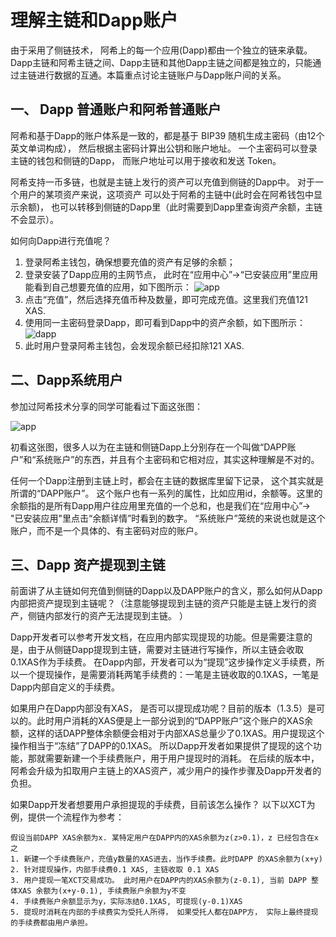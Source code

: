 # 理解主链和Dapp账户

由于采用了侧链技术， 阿希上的每一个应用(Dapp)都由一个独立的链来承载。 Dapp主链和阿希主链之间、Dapp主链和其他Dapp主链之间都是独立的，只能通过主链进行数据的互通。本篇重点讨论主链账户与Dapp账户间的关系。

## 一、 Dapp 普通账户和阿希普通账户

阿希和基于Dapp的账户体系是一致的，都是基于 BIP39 随机生成主密码（由12个英文单词构成）， 然后根据主密码计算出公钥和账户地址。 一个主密码可以登录主链的钱包和侧链的Dapp， 而账户地址可以用于接收和发送 Token。 

阿希支持一币多链，也就是主链上发行的资产可以充值到侧链的Dapp中。 对于一个用户的某项资产来说，这项资产 可以处于阿希的主链中(此时会在阿希钱包中显示余额)， 也可以转移到侧链的Dapp里（此时需要到Dapp里查询资产余额，主链不会显示）。

如何向Dapp进行充值呢？
1. 登录阿希主钱包，确保想要充值的资产有足够的余额；
2. 登录安装了Dapp应用的主网节点， 此时在“应用中心”->“已安装应用”里应用能看到自己想要充值的应用，如下图所示：
![app](http://asch-public.oss-cn-beijing.aliyuncs.com/markdown/TIM%E6%88%AA%E5%9B%BE20180126150833.png)
3. 点击“充值”，然后选择充值币种及数量，即可完成充值。这里我们充值121 XAS.
4. 使用同一主密码登录Dapp，即可看到Dapp中的资产余额，如下图所示：
![dapp](http://asch-public.oss-cn-beijing.aliyuncs.com/markdown/TIM%E6%88%AA%E5%9B%BE20180126151101.png)
5. 此时用户登录阿希主钱包，会发现余额已经扣除121  XAS.

## 二、Dapp系统用户
参加过阿希技术分享的同学可能看过下面这张图：

![app](http://asch-public.oss-cn-beijing.aliyuncs.com/markdown/TIM%E6%88%AA%E5%9B%BE20180126144656.png)
 

初看这张图，很多人以为在主链和侧链Dapp上分别存在一个叫做“DAPP账户”和“系统账户”的东西，并且有个主密码和它相对应，其实这种理解是不对的。

任何一个Dapp注册到主链上时，都会在主链的数据库里留下记录， 这个其实就是所谓的“DAPP账户”。 这个账户也有一系列的属性，比如应用id，余额等。这里的余额指的是所有Dapp用户往应用里充值的一个总和，也是我们在“应用中心”-> "已安装应用"里点击“余额详情”时看到的数字。 “系统账户”笼统的来说也就是这个账户，而不是一个具体的、有主密码对应的账户。

## 三、Dapp 资产提现到主链

前面讲了从主链如何充值到侧链的Dapp以及DAPP账户的含义，那么如何从Dapp内部把资产提现到主链呢？（注意能够提现到主链的资产只能是主链上发行的资产，侧链内部发行的资产无法提现到主链。 ）

Dapp开发者可以参考开发文档，在应用内部实现提现的功能。但是需要注意的是，由于从侧链Dapp提现到主链，需要对主链进行写操作，所以主链会收取0.1XAS作为手续费。 在Dapp内部，开发者可以为“提现”这步操作定义手续费，所以一个提现操作，是需要消耗两笔手续费的：一笔是主链收取的0.1XAS，一笔是Dapp内部自定义的手续费。 

如果用户在Dapp内部没有XAS， 是否可以提现成功呢？目前的版本（1.3.5）是可以的。此时用户消耗的XAS便是上一部分说到的“DAPP账户”这个账户的XAS余额，这样的话DAPP整体余额便会相对于内部XAS总量少了0.1XAS。用户提现这个操作相当于“冻结”了DAPP的0.1XAS。 所以Dapp开发者如果提供了提现的这个功能，那就需要新建一个手续费账户，用于用户提现时的消耗。  在后续的版本中，阿希会升级为扣取用户主链上的XAS资产，减少用户的操作步骤及Dapp开发者的负担。

如果Dapp开发者想要用户承担提现的手续费，目前该怎么操作？ 以下以XCT为例，提供一个流程作为参考：
```
假设当前DAPP XAS余额为x. 某特定用户在DAPP内的XAS余额为z(z>0.1)，z 已经包含在x之
1. 新建一个手续费账户，充值y数量的XAS进去，当作手续费。此时DAPP 的XAS余额为(x+y)
2. 针对提现操作，内部手续费0.1 XAS, 主链收取 0.1 XAS
3. 用户提现一笔XCT交易成功。 此时用户在DAPP内的XAS余额为(z-0.1), 当前 DAPP 整体XAS 余额为(x+y-0.1), 手续费账户余额为y不变
4. 手续费账户余额显示为y，实际冻结0.1XAS, 可提现(y-0.1)XAS  
5. 提现时消耗在内部的手续费实为受托人所得， 如果受托人都在DAPP方， 实际上最终提现的手续费都由用户承担。 
```
